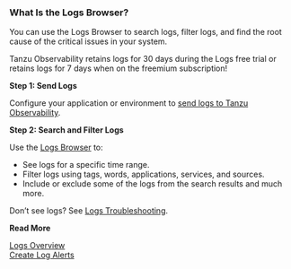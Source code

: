 ### What Is the Logs Browser?

You can use the Logs Browser to search logs, filter logs, and find the root cause of the critical issues in your system.

Tanzu Observability retains logs for 30 days during the Logs free trial or retains logs for 7 days when on the freemium subscription! 

**Step 1: Send Logs**

Configure your application or environment to [send logs to Tanzu Observability](https://docs.wavefront.com/logging_send_logs.html).

**Step 2: Search and Filter Logs**

Use the [Logs Browser](https://docs.wavefront.com/logging_log_browser.html) to: 
* See logs for a specific time range.
* Filter logs using tags, words, applications, services, and sources.
* Include or exclude some of the logs from the search results and much more.

Don’t see logs? See [Logs Troubleshooting](https://docs.wavefront.com/logging_faq.html).

**Read More**

[Logs Overview](https://docs.wavefront.com/logging_overview.html)<br/>
[Create Log Alerts](https://docs.wavefront.com/logging_log_alerts.html)
